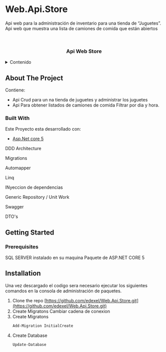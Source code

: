 # Web.Api.Store
Api web para la administración de inventario para una tienda de “Juguetes”.  Api  web que muestra una lista de camiones de comida que están abiertos


<div id="top"></div>





<!-- PROJECT LOGO -->
<br />
<div align="center">
  
  <h3 align="center">Api Web Store</h3>
</div>



<!-- TABLE OF CONTENTS -->
<details>
  <summary> Contenido</summary>
  <ol>
    <li>
      <a href="#about-the-project">Sobre el projecto</a>
      <ul>
        <li><a href="#built-with">Built With</a></li>
      </ul>
    </li>
    <li>
      <a href="#getting-started">Getting Started</a>
      <ul>
        <li><a href="#prerequisites">Prerequisites</a></li>
        <li><a href="#installation">Installation</a></li>
      </ul>
    </li>
 
  
  </ol>
</details>



<!-- ABOUT THE PROJECT -->
## About The Project


Contiene:
* Api Crud para un na tienda de juguetes y administrar  los juguetes
* Api Para obtener listados de camiones de comida Filtrar por dia y hora.









### Built With

Este Proyecto esta desarrollado con:

* [Asp.Net core 5](https://docs.microsoft.com/en-us/aspnet/core/?view=aspnetcore-6.0)
 <p align="left">DDD Architecture</p>
 <p align="left">Migrations</p>
 <p align="left">Automapper</p>
 <p align="left">Linq</p>
<p align="left">INyeccion de dependencias</p>
<p align="left">Generic Repository / Unit Work</p>
<p align="left">Swagger</p>
 <p align="left">DTO's</p>



<!-- GETTING STARTED -->
## Getting Started



### Prerequisites

SQL SERVER instalado en su maquina
Paquete de ASP.NET CORE 5


<!-- USAGE EXAMPLES -->
## Installation

Una vez descargado el codigo sera necesario ejecutar los siguientes comandos en la consola de administración de paquetes.

1. Clone the repo [https://github.com/edexel/Web.Api.Store.git](https://github.com/edexel/Web.Api.Store.git)
2. Create Migratons Cambiar cadena de conexion 
4. Create Migratons
   ```PowerShell
   Add-Migration InitialCreate
   ```
4. Create Database
   ```PowerShell
   Update-Database
   ```


